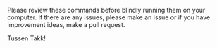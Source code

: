 Please review these commands before blindly running them on your computer. If there are any issues, please make an issue or if you have improvement ideas, make a pull request.

Tussen Takk!
